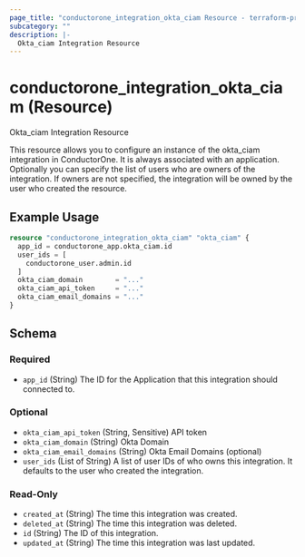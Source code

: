 ```yaml
---
page_title: "conductorone_integration_okta_ciam Resource - terraform-provider-conductorone"
subcategory: ""
description: |-
  Okta_ciam Integration Resource
---
```


# conductorone_integration_okta_ciam (Resource)

Okta_ciam Integration Resource

This resource allows you to configure an instance of the okta_ciam integration in ConductorOne.
It is always associated with an application. Optionally you can specify the list of users who are owners of the integration.
If owners are not specified, the integration will be owned by the user who created the resource.

## Example Usage

```terraform
resource "conductorone_integration_okta_ciam" "okta_ciam" {
  app_id = conductorone_app.okta_ciam.id
  user_ids = [
    conductorone_user.admin.id
  ]
  okta_ciam_domain        = "..."
  okta_ciam_api_token     = "..."
  okta_ciam_email_domains = "..."
}
```

<!-- schema generated by tfplugindocs -->
## Schema

### Required

- `app_id` (String) The ID for the Application that this integration should connected to.

### Optional

- `okta_ciam_api_token` (String, Sensitive) API token
- `okta_ciam_domain` (String) Okta Domain
- `okta_ciam_email_domains` (String) Okta Email Domains (optional)
- `user_ids` (List of String) A list of user IDs of who owns this integration. It defaults to the user who created the integration.

### Read-Only

- `created_at` (String) The time this integration was created.
- `deleted_at` (String) The time this integration was deleted.
- `id` (String) The ID of this integration.
- `updated_at` (String) The time this integration was last updated.
